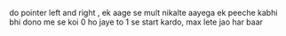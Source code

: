 do pointer left and right , ek aage se mult nikalte aayega ek peeche kabhi bhi dono me se koi 0 ho jaye to 1 se start kardo, max lete jao har baar